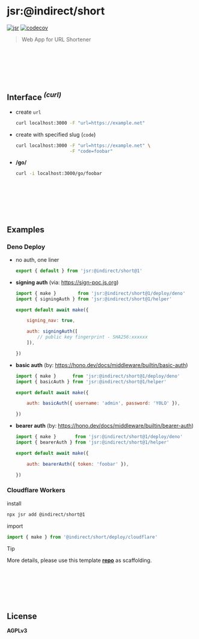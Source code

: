 # jsr:@indirect/short

[![jsr](https://jsr.io/badges/@indirect/short)](https://jsr.io/@indirect/short)
[![codecov](https://codecov.io/gh/imcotton/at-indirect-short/graph/badge.svg)](https://codecov.io/gh/imcotton/at-indirect-short)

> Web App for URL Shortener





<br><br><br><br><br>
## Interface <sup>_(curl)_</sup>

- create `url`

    ```sh
    curl localhost:3000 -F "url=https://example.net"
    ```

- create with specified slug (`code`)

    ```sh
    curl localhost:3000 -F "url=https://example.net" \
                        -F "code=foobar"
    ```

- **/go/**

    ```sh
    curl -i localhost:3000/go/foobar
    ```





<br><br><br><br><br>
## Examples

### Deno Deploy

- no auth, one liner

    ```js
    export { default } from 'jsr:@indirect/short@1'
    ```

- **signing auth** (via: https://sign-poc.js.org)

    ```js
    import { make }        from 'jsr:@indirect/short@1/deploy/deno'
    import { signingAuth } from 'jsr:@indirect/short@1/helper'

    export default await make({

        signing_nav: true,

        auth: signingAuth([
            // public key fingerprint - SHA256:xxxxxx
        ]),

    })
    ```

- **basic auth** (by: https://hono.dev/docs/middleware/builtin/basic-auth)

    ```js
    import { make }      from 'jsr:@indirect/short@1/deploy/deno'
    import { basicAuth } from 'jsr:@indirect/short@1/helper'

    export default await make({

        auth: basicAuth({ username: 'admin', password: 'Y0LO' }),

    })
    ```

- **bearer auth** (by: https://hono.dev/docs/middleware/builtin/bearer-auth)

    ```js
    import { make }       from 'jsr:@indirect/short@1/deploy/deno'
    import { bearerAuth } from 'jsr:@indirect/short@1/helper'

    export default await make({

        auth: bearerAuth({ token: 'foobar' }),

    })
    ```

### Cloudflare Workers

install

```sh
npx jsr add @indirect/short@1
```

import

```js
import { make } from '@indirect/short/deploy/cloudflare'
```

> [!TIP]
> More details, please use this template [**repo**](https://github.com/imcotton/temp-cf-indirect-short) as scaffolding.






<br><br><br><br><br>
## License

**AGPLv3**

